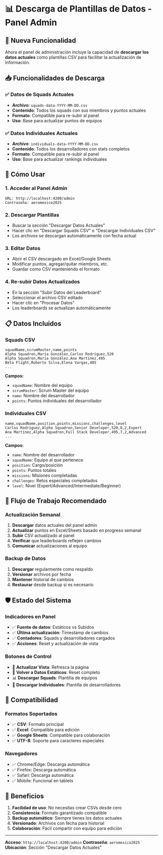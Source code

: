 # 📊 Descarga de Plantillas de Datos - Panel Admin

## 🎯 Nueva Funcionalidad

Ahora el panel de administración incluye la capacidad de **descargar los datos actuales** como plantillas CSV para facilitar la actualización de información.

## 📥 Funcionalidades de Descarga

### ✅ **Datos de Squads Actuales**
- **Archivo**: `squads-data-YYYY-MM-DD.csv`
- **Contenido**: Todos los squads con sus miembros y puntos actuales
- **Formato**: Compatible para re-subir al panel
- **Uso**: Base para actualizar puntos de equipos

### ✅ **Datos Individuales Actuales**
- **Archivo**: `individuals-data-YYYY-MM-DD.csv`
- **Contenido**: Todos los desarrolladores con stats completos
- **Formato**: Compatible para re-subir al panel
- **Uso**: Base para actualizar rankings individuales

## 🚀 Cómo Usar

### 1. **Acceder al Panel Admin**
```
URL: http://localhost:4200/admin
Contraseña: aeromexico2025
```

### 2. **Descargar Plantillas**
- Buscar la sección "Descargar Datos Actuales"
- Hacer clic en "Descargar Squads CSV" o "Descargar Individuales CSV"
- Los archivos se descargan automáticamente con fecha actual

### 3. **Editar Datos**
- Abrir el CSV descargado en Excel/Google Sheets
- Modificar puntos, agregar/quitar miembros, etc.
- Guardar como CSV manteniendo el formato

### 4. **Re-subir Datos Actualizados**
- En la sección "Subir Datos del Leaderboard"
- Seleccionar el archivo CSV editado
- Hacer clic en "Procesar Datos"
- Los leaderboards se actualizan automáticamente

## 📋 Datos Incluidos

### **Squads CSV**
```csv
squadName,scrumMaster,name,points
Alpha Squadron,María González,Carlos Rodríguez,520
Alpha Squadron,María González,Ana Martínez,495
Beta Flight,Roberto Silva,Elena Vargas,485
...
```

**Campos:**
- `squadName`: Nombre del equipo
- `scrumMaster`: Scrum Master del equipo
- `name`: Nombre del desarrollador
- `points`: Puntos individuales del desarrollador

### **Individuales CSV**
```csv
name,squadName,position,points,missions,challenges,level
Carlos Rodríguez,Alpha Squadron,Senior Developer,520,8,2,Expert
Ana Martínez,Alpha Squadron,Full Stack Developer,495,7,2,Advanced
...
```

**Campos:**
- `name`: Nombre del desarrollador
- `squadName`: Equipo al que pertenece
- `position`: Cargo/posición
- `points`: Puntos totales
- `missions`: Misiones completadas
- `challenges`: Retos especiales completados
- `level`: Nivel (Expert/Advanced/Intermediate/Beginner)

## 🔄 Flujo de Trabajo Recomendado

### **Actualización Semanal**
1. **Descargar** datos actuales del panel admin
2. **Actualizar** puntos en Excel/Sheets basado en progreso semanal
3. **Subir** CSV actualizado al panel
4. **Verificar** que leaderboards reflejen cambios
5. **Comunicar** actualizaciones al equipo

### **Backup de Datos**
1. **Descargar** regularmente como respaldo
2. **Versionar** archivos por fecha
3. **Mantener** historial de cambios
4. **Restaurar** desde backup si es necesario

## 🛡️ Estado del Sistema

### **Indicadores en Panel**
- ✅ **Fuente de datos**: Estáticos vs Subidos
- ✅ **Última actualización**: Timestamp de cambios
- ✅ **Contadores**: Squads y desarrolladores cargados
- ✅ **Acciones**: Reset y actualización de vista

### **Botones de Control**
- 🔄 **Actualizar Vista**: Refresca la página
- 🔄 **Volver a Datos Estáticos**: Reset completo
- 📊 **Descargar Squads**: Plantilla de equipos
- 👤 **Descargar Individuales**: Plantilla de desarrolladores

## 📱 Compatibilidad

### **Formatos Soportados**
- ✅ **CSV**: Formato principal
- ✅ **Excel**: Compatible para edición
- ✅ **Google Sheets**: Compatible para colaboración
- ✅ **UTF-8**: Soporte para caracteres especiales

### **Navegadores**
- ✅ Chrome/Edge: Descarga automática
- ✅ Firefox: Descarga automática
- ✅ Safari: Descarga automática
- ✅ Mobile: Funcional en tablets

## 🎯 Beneficios

1. **Facilidad de uso**: No necesitas crear CSVs desde cero
2. **Consistencia**: Formato garantizado compatible
3. **Backup automático**: Siempre tienes los datos actuales
4. **Versionado**: Archivos con fecha para historial
5. **Colaboración**: Fácil compartir con equipo para edición

---

**Acceso**: `http://localhost:4200/admin`
**Contraseña**: `aeromexico2025`
**Ubicación**: Sección "Descargar Datos Actuales"